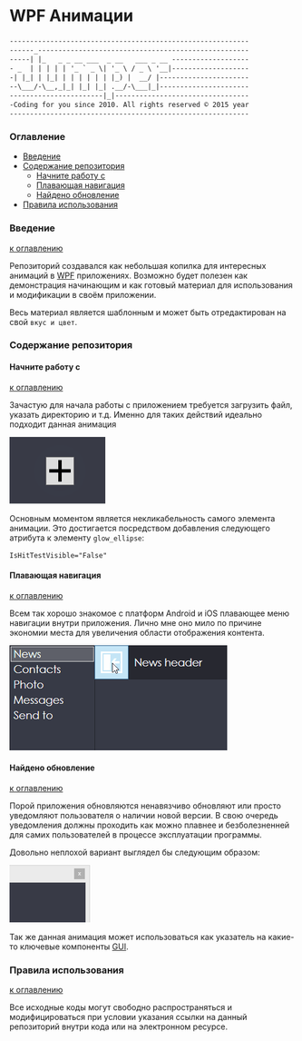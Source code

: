 # WPF Анимации

```
-----------------------------------------------------------
------_----------------------------------------------------
-----| |_   _ _ __ ___  _ __   ___ _ __ -------------------
- _  | | | | | '_ ` _ \| '_ \ / _ \ '__|-------------------
-| |_| | |_| | | | | | | |_) |  __/ |----------------------
--\___/-\__,_|_| |_| |_| .__/-\___|_|----------------------
-----------------------|_|---------------------------------
-Coding for you since 2010. All rights reserved © 2015 year
-----------------------------------------------------------
```

### Оглавление
* [Введение](#Введение)
* [Содержание репозитория](#Содержание-репозитория)
  * [Начните работу с](#Начните-работу-с)
  * [Плавающая навигация](#Плавающая-навигация)
  * [Найдено обновление](#Найдено-обновление)
* [Правила использования](#Правила-использования)

### Введение
[к оглавлению](#Оглавление)

Репозиторий создавался как небольшая копилка для интересных анимаций в [WPF](https://ru.wikipedia.org/wiki/Windows_Presentation_Foundation) приложениях. Возможно будет полезен как демонстрация начинающим и как готовый материал для использования и модификации в своём приложении.

Весь материал является шаблонным и может быть отредактирован на свой `вкус и цвет`.

### Содержание репозитория
#### Начните работу с
[к оглавлению](#Оглавление)

Зачастую для начала работы с приложением требуется загрузить файл, указать директорию и т.д. 
Именно для таких действий идеально подходит данная анимация

![chooser animation](https://raw.githubusercontent.com/Gagauz2010/Animations/master/Images/Begining.gif)

Основным моментом является некликабельность самого элемента анимации. Это достигается посредством добавления следующего атрибута к элементу `glow_ellipse`:
``` XAML
IsHitTestVisible="False"
```

#### Плавающая навигация
[к оглавлению](#Оглавление)

Всем так хорошо знакомое с платформ Android и iOS плавающее меню навигации внутри приложения. Лично мне оно мило по причине экономии места для увеличения области отображения контента.

![NavigationDrawer](https://raw.githubusercontent.com/Gagauz2010/Animations/master/Images/Drawer.gif)

#### Найдено обновление
[к оглавлению](#Оглавление)

Порой приложения обновляются ненавязчиво обновляют или просто уведомляют пользователя о наличии новой версии. В свою очередь уведомления должны проходить как можно плавнее и безболезненней для самих пользователей в процессе эксплуатации программы.

Довольно неплохой вариант выглядел бы следующим образом:

![ready-to-update indicator](https://raw.githubusercontent.com/Gagauz2010/Animations/master/Images/Update.gif)

Так же данная анимация может использоваться как указатель на какие-то ключевые компоненты [GUI](https://ru.wikipedia.org/wiki/Графический_интерфейс_пользователя).

### Правила использования
[к оглавлению](#Оглавление)

Все исходные коды могут свободно распространяться и модифицироваться при условии указания ссылки на данный репозиторий внутри кода или на электронном ресурсе.
